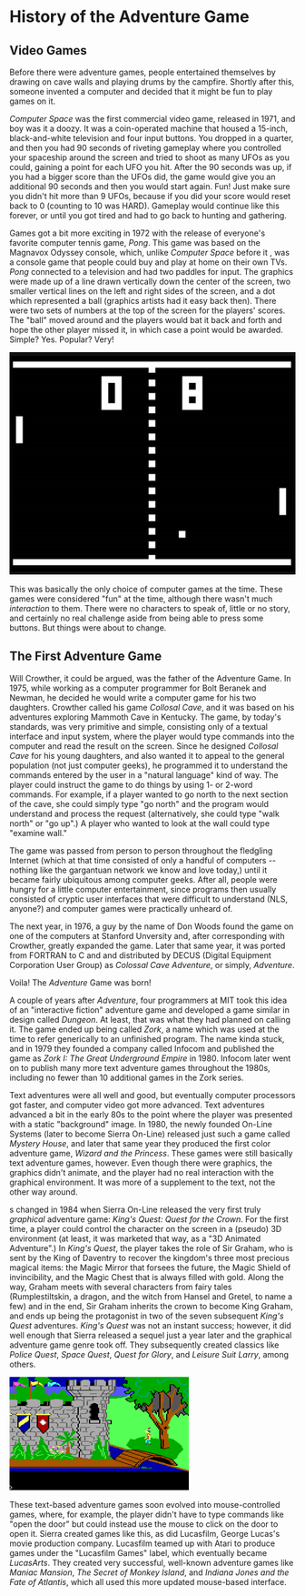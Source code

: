 # History of the Adventure Game

## Video Games

Before there were adventure games, people entertained themselves by drawing on cave walls and playing drums by the campfire.  Shortly after this, someone invented a computer and decided that it might be fun to play games on it.

*Computer Space* was the first commercial video game, released in 1971, and boy was it a doozy.  It was a coin-operated machine that housed a 15-inch, black-and-white television and four input buttons.  You dropped in a quarter, and then you had 90 seconds of riveting gameplay where you controlled your spaceship around the screen and tried to shoot as many UFOs as you could, gaining a point for each UFO you hit.  After the 90 seconds was up, if you had a bigger score than the UFOs did, the game would give you an additional 90 seconds and then you would start again.  Fun!  Just make sure you didn't hit more than 9 UFOs, because if you did your score would reset back to 0 (counting to 10 was HARD).  Gameplay would continue like this forever, or until you got tired and had to go back to hunting and gathering.

Games got a bit more exciting in 1972 with the release of everyone's favorite computer tennis game, *Pong*. This game was based on the Magnavox Odyssey console, which, unlike *Computer Space* before it , was a console game that people could buy and play at home on their own TVs.  *Pong* connected to a television and had two paddles for input.  The graphics were made up of a line drawn vertically down the center of the screen, two smaller vertical lines on the left and right sides of the screen, and a dot which represented a ball (graphics artists had it easy back then).  There were two sets of numbers at the top of the screen for the players' scores.  The "ball" moved around and the players would bat it back and forth and hope the other player missed it, in which case a point would be awarded.  Simple?  Yes.  Popular?  Very!

![](../../images/pong.png)

This was basically the only choice of computer games at the time.  These games were considered "fun" at the time, although there wasn't much *interaction* to them. There were no characters to speak of, little or no story, and certainly no real challenge aside from being able to press some buttons.  But things were about to change.

## The First Adventure Game

Will Crowther, it could be argued, was the father of the Adventure Game.  In 1975, while working as a computer programmer for Bolt Beranek and Newman, he decided he would write a computer game for his two daughters.  Crowther called his game *Collosal Cave*, and it was based on his adventures exploring Mammoth Cave in Kentucky.  The game, by today's standards, was very primitive and simple, consisting only of a textual interface and input system, where the player would type commands into the computer and read the result on the screen.  Since he designed *Collosal Cave* for his young daughters, and also wanted it to appeal to the general population (not just computer geeks), he programmed it to understand the commands entered by the user in a "natural language" kind of way.  The player could instruct the game to do things by using 1- or 2-word commands.  For example, if a player wanted to go north to the next section of the cave, she could simply type "go north" and the program would understand and process the request (alternatively, she could type "walk north" or "go up".) A player who wanted to look at the wall could type "examine wall."

The game was passed from person to person throughout the fledgling Internet (which at that time consisted of only a handful of computers -- nothing like the gargantuan network we know and love today,) until it became fairly ubiquitous among computer geeks.  After all, people were hungry for a little computer entertainment, since programs then usually consisted of cryptic user interfaces that were difficult to understand (NLS, anyone?) and computer games were practically unheard of.

The next year, in 1976, a guy by the name of Don Woods found the game on one of the computers at Stanford Unversity and, after corresponding with Crowther, greatly expanded the game.  Later that same year, it was ported from FORTRAN to C and and distributed by DECUS (Digital Equipment Corporation User Group) as *Colossal Cave Adventure*, or simply, *Adventure*.

Voila!  The *Adventure* Game was born!

A couple of years after *Adventure*, four programmers at MIT took this idea of an "interactive fiction" adventure game and developed a game similar in design called *Dungeon*.  At least, that was what they had planned on calling it.  The game ended up being called *Zork*, a name which was used at the time to refer generically to an unfinished program.  The name kinda stuck, and in 1979 they founded a company called Infocom and published the game as *Zork I: The Great Underground Empire* in 1980. Infocom later went on to publish many more text adventure games throughout the 1980s, including no fewer than 10 additional games in the Zork series.

Text adventures were all well and good, but eventually computer processors got faster, and computer video got more advanced.  Text adventures advanced a bit in the early 80s to the point where the player was presented with a static "background" image. In 1980, the newly founded On-Line Systems (later to become Sierra On-Line) released just such a game called *Mystery House*, and later that same year they produced the first color adventure game, *Wizard and the Princess*.  These games were still basically text adventure games, however.  Even though there were graphics, the graphics didn't animate, and the player had no real interaction with the graphical environment.  It was more of a supplement to the text, not the other way around.

s changed in 1984 when Sierra On-Line released the very first truly *graphical* adventure game: *King's Quest: Quest for the Crown*.  For the first time, a player could control the character on the screen in a (pseudo) 3D environment (at least, it was marketed that way, as a "3D Animated Adventure".) In *King's Quest*, the player takes the role of Sir Graham, who is sent by the King of Daventry to recover the kingdom's three most precious magical items: the Magic Mirror that forsees the future, the Magic Shield of invincibility, and the Magic Chest that is always filled with gold.  Along the way, Graham meets with several characters from fairy tales (Rumplestiltskin, a dragon, and the witch from Hansel and Gretel, to name a few) and in the end, Sir Graham inherits the crown to become King Graham, and ends up being the protagonist in two of the seven subsequent *King's Quest* adventures. *King's Quest* was not an instant success; however, it did well enough that Sierra released a sequel just a year later and the graphical adventure game genre took off.  They subsequently created classics like *Police Quest*, *Space Quest*, *Quest for Glory*, and *Leisure Suit Larry*, among others.

![](../../images/kq.png)

These text-based adventure games soon evolved into mouse-controlled games, where, for example, the player didn't have to type commands like "open the door" but could instead use the mouse to click on the door to open it.  Sierra created games like this, as did Lucasfilm, George Lucas's movie production company.  Lucasfilm teamed up with Atari to produce games under the "Lucasfilm Games" label, which eventually became *LucasArts*.  They created very successful, well-known adventure games like *Maniac Mansion*, *The Secret of Monkey Island*, and *Indiana Jones and the Fate of Atlantis*, which all used this more updated mouse-based interface.
